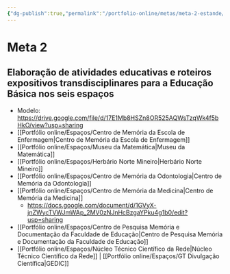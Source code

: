 ```yaml
---
{"dg-publish":true,"permalink":"/portfolio-online/metas/meta-2-estande/","tags":["💼/🎯"],"created":"2024-02-14T12:36:19.292-03:00","updated":"2024-02-11T16:03:16.185-03:00"}
---
```



# Meta 2

## Elaboração de atividades educativas e roteiros expositivos transdisciplinares para a Educação Básica nos seis espaços

- Modelo: <https://drive.google.com/file/d/17E1Mb8HSZn8OR525AQWsTzqWk4f5bHkO/view?usp=sharing>
- [[Portfólio online/Espaços/Centro de Memória da Escola de Enfermagem\|Centro de Memória da Escola de Enfermagem]]
- [[Portfólio online/Espaços/Museu da Matemática\|Museu da Matemática]]
- [[Portfólio online/Espaços/Herbário Norte Mineiro\|Herbário Norte Mineiro]]
- [[Portfólio online/Espaços/Centro de Memória da Odontologia\|Centro de Memória da Odontologia]]
- [[Portfólio online/Espaços/Centro de Memória da Medicina\|Centro de Memória da Medicina]]
	- <https://docs.google.com/document/d/1GVyX-jnZWycTVWJmWAp_2MV0zNJnHcBzgaYPku4g1b0/edit?usp=sharing>
- [[Portfólio online/Espaços/Centro de Pesquisa Memória e Documentação da Faculdade de Educação\|Centro de Pesquisa Memória e Documentação da Faculdade de Educação]]
- [[Portfólio online/Espaços/Núcleo Técnico Científico da Rede\|Núcleo Técnico Científico da Rede]] | [[Portfólio online/Espaços/GT Divulgação Científica\|GEDIC]]
